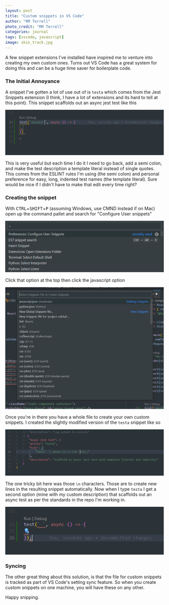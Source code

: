 ```yaml
---
layout: post
title: "Custom snippets in VS Code"
author: "RM Terrell"
photo_credit: "RM Terrell"
categories: journal
tags: [vscode, javascript]
image: skin_track.jpg
---
```

A few snippet extensions I've installed have inspired me to venture into creating my own custom ones. Turns out VS Code has a great system for doing this and can be a huge time saver for boilerplate code.

### The Initial Annoyance

A snippet I've gotten a lot of use out of is `testa` which comes from the Jest Snippets extension (I think, I have a lot of extensions and its hard to tell at this point). This snippet scaffolds out an async
jest test like this

![testa](/assets/img/custom-snippets-vscode/before_snippet.png)

This is very useful but each time I do it I need to go back, add a semi colon, and make the test description a template literal instead of single quotes. This comes from the ESLINT rules I'm using (the semi colon) and personal preference for easy, long, indented test names (the template literal). Sure would be nice if I didn't have to make that edit every time right?

### Creating the snippet

With <kbd>CTRL</kbd>+<kbd>SHIFT</kbd>+<kbd>P</kbd> (assuming Windows, use CMND instead if on Mac) open up the command pallet and search for "Configure User snippets"

![first_setting](/assets/img/custom-snippets-vscode/snippet_setting_1.png)

Click that option at the top then click the javascript option

![second_setting](/assets/img/custom-snippets-vscode/snippet_setting.png)

Once you're in there you have a whole file to create your own custom snippets. I created the slightly modified version of the `testa` snippet like so

![final](/assets/img/custom-snippets-vscode/final_snippet.png)

The one tricky bit here was those `\n` characters. Those are to create new lines in the resulting snippet automatically. Now when I type `testa` I get a second option (mine with my custom description) that scaffolds out an async test as per the standards in the repo I'm working in.

![result](/assets/img/custom-snippets-vscode/final_result.png)

### Syncing

The other great thing about this solution, is that the file for custom snippets is tracked as part of VS Code's setting sync feature. So when you create custom snippets on one machine, you will have these on any other.

Happy snipping.
